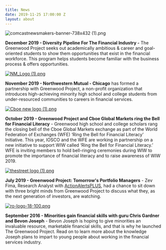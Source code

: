 ```yaml
---
title: News
date: 2019-11-25 17:00:00 Z
layout: about
---
```


![comcastnewsmakers-banner-738x432 (1).png](/uploads/comcastnewsmakers-banner-738x432%20(1).png)

**December 2019 - Diversity Pipeline For The Financial Industry -** The Greenwood Project seeks out academically ambitious & career and goal-oriented students to show them opportunities that exist in the financial workforce. This program helps students become familiar with the business process & offers opportunities.

[![NM_Logo (1).png](/uploads/NM_Logo%20(1).png)](https://www.dailyherald.com/submitted/20191107/northwestern-mutual-chicago-partners-with-greenwood-project)

**November 2019 - Northwestern Mutual - Chicago** has formed a partnership with Greenwood Project, a non-profit organization that introduces high-achieving minority high school and college students from under-resourced communities to careers in financial services.

[![Cboe new logo (1).png](/uploads/Cboe%20new%20logo%20(1).png)](http://www.cboe.com/video/?mediaId=e9a9cc043b5246b982ae208146290506)

**October 2019 - Greenwood Project and Cboe Global Markets ring the Bell for Financial Literacy** - Greenwood high school and college scholars rang the closing bell of the Cboe Global Markets exchange as part of the World Federation of Exchanges (WFE) ‘Ring the Bell for Financial Literacy’ Initiative. This year, IOSCO and the WFE are working in partnership on a new initiative to support WIW called ‘Ring the Bell for Financial Literacy.’ WFE is inviting members to hold bell-ringing ceremonies during WIW to promote the importance of financial literacy and to raise awareness of WIW 2019.

[![thestreet logo (1).png](/uploads/thestreet%20logo%20(1).png)](https://www.thestreet.com/video/tomorrow-s-portfolio-managers-15018544)

**July 2019 - Greenwood Project: Tomorrow's Portfolio Managers** - Zev Fima, Research Analyst with [ActionAlertsPLUS](https://aap.thestreet.com/), had a chance to sit down with three bright minds from Greenwood Project to discuss what they, as the next generation of investors, are watching.

[![ro-logo-18-100.png](/uploads/ro-logo-18-100.png)](https://rollingout.com/2016/09/12/greenwood-project-helping-minorities-gain-financial-skills/)

**September 2016 - Minorities gain financial skills with guru Chris Gardner and Bevon Joseph** - Bevon Joseph is hoping to give minorities an invaluable resource, marketable financial skills, and that is why he launched The Greenwood Project. Read on to learn more about the knowledge Joseph plans to impart to young people about working in the financial services industry.